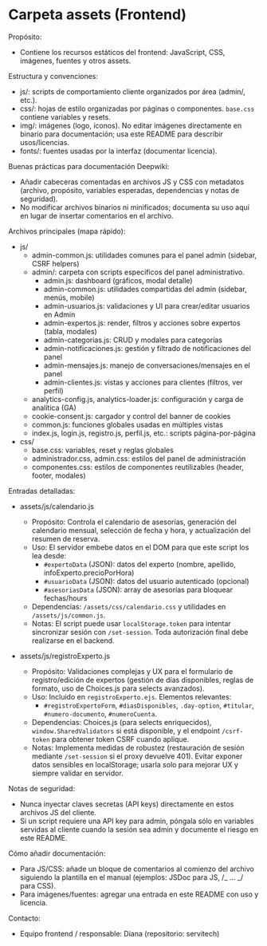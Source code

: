 # Carpeta assets (Frontend)

Propósito:

- Contiene los recursos estáticos del frontend: JavaScript, CSS, imágenes, fuentes y otros assets.

Estructura y convenciones:

- js/: scripts de comportamiento cliente organizados por área (admin/, etc.).
- css/: hojas de estilo organizadas por páginas o componentes. `base.css` contiene variables y resets.
- img/: imágenes (logo, íconos). No editar imágenes directamente en binario para documentación; usa este README para describir usos/licencias.
- fonts/: fuentes usadas por la interfaz (documentar licencia).

Buenas prácticas para documentación Deepwiki:

- Añadir cabeceras comentadas en archivos JS y CSS con metadatos (archivo, propósito, variables esperadas, dependencias y notas de seguridad).
- No modificar archivos binarios ni minificados; documenta su uso aquí en lugar de insertar comentarios en el archivo.

Archivos principales (mapa rápido):

- js/
  - admin-common.js: utilidades comunes para el panel admin (sidebar, CSRF helpers)
  - admin/: carpeta con scripts específicos del panel administrativo.
    - admin.js: dashboard (gráficos, modal detalle)
    - admin-common.js: utilidades compartidas del admin (sidebar, menús, mobile)
    - admin-usuarios.js: validaciones y UI para crear/editar usuarios en Admin
    - admin-expertos.js: render, filtros y acciones sobre expertos (tabla, modales)
    - admin-categorias.js: CRUD y modales para categorías
    - admin-notificaciones.js: gestión y filtrado de notificaciones del panel
    - admin-mensajes.js: manejo de conversaciones/mensajes en el panel
    - admin-clientes.js: vistas y acciones para clientes (filtros, ver perfil)
  - analytics-config.js, analytics-loader.js: configuración y carga de analítica (GA)
  - cookie-consent.js: cargador y control del banner de cookies
  - common.js: funciones globales usadas en múltiples vistas
  - index.js, login.js, registro.js, perfil.js, etc.: scripts página-por-página
- css/
  - base.css: variables, reset y reglas globales
  - administrador.css, admin.css: estilos del panel de administración
  - componentes.css: estilos de componentes reutilizables (header, footer, modales)

Entradas detalladas:

- assets/js/calendario.js

  - Propósito: Controla el calendario de asesorías, generación del calendario mensual, selección de fecha y hora, y actualización del resumen de reserva.
  - Uso: El servidor embebe datos en el DOM para que este script los lea desde:
    - `#expertoData` (JSON): datos del experto (nombre, apellido, infoExperto.precioPorHora)
    - `#usuarioData` (JSON): datos del usuario autenticado (opcional)
    - `#asesoriasData` (JSON): array de asesorías para bloquear fechas/hours
  - Dependencias: `/assets/css/calendario.css` y utilidades en `/assets/js/common.js`.
  - Notas: El script puede usar `localStorage.token` para intentar sincronizar sesión con `/set-session`. Toda autorización final debe realizarse en el backend.

- assets/js/registroExperto.js
  - Propósito: Validaciones complejas y UX para el formulario de registro/edición de expertos (gestión de días disponibles, reglas de formato, uso de Choices.js para selects avanzados).
  - Uso: Incluido en `registroExperto.ejs`. Elementos relevantes:
    - `#registroExpertoForm`, `#diasDisponibles`, `.day-option`, `#titular`, `#numero-documento`, `#numeroCuenta`.
  - Dependencias: Choices.js (para selects enriquecidos), `window.SharedValidators` si está disponible, y el endpoint `/csrf-token` para obtener token CSRF cuando aplique.
  - Notas: Implementa medidas de robustez (restauración de sesión mediante `/set-session` si el proxy devuelve 401). Evitar exponer datos sensibles en localStorage; usarla solo para mejorar UX y siempre validar en servidor.

Notas de seguridad:

- Nunca inyectar claves secretas (API keys) directamente en estos archivos JS del cliente.
- Si un script requiere una API key para admin, póngala sólo en variables servidas al cliente cuando la sesión sea admin y documente el riesgo en este README.

Cómo añadir documentación:

- Para JS/CSS: añade un bloque de comentarios al comienzo del archivo siguiendo la plantilla en el manual (ejemplos: JSDoc para JS, /_ ... _/ para CSS).
- Para imágenes/fuentes: agregar una entrada en este README con uso y licencia.

Contacto:

- Equipo frontend / responsable: Diana (repositorio: servitech)
